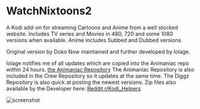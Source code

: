 # WatchNixtoons2

A Kodi add-on for streaming Cartoons and Anime from a well stocked website.
Includes TV series and Movies in 480, 720 and some 1080 versions when available.
Anime includes Subbed and Dubbed versions.
   
Original version by Doko
Now maintained and further developed by lolage.

lolage notifies me of all updates which are copied into the Animaniac repo within 24 hours.
[the Animaniac Repository](https://oldmanjax.github.io/)
The Animaniac Repository is also included in the Crew Repository so it updates at the same time.
The Diggz Repository is also quick at posting the newest versions.
Zip files also available by the Developer here: [Reddit r/Kodi_Helpers](https://www.reddit.com/r/Kodi_Helpers/comments/14ay42b/release_watchnixtoons2/) 

![screenshot](https://oldmanjax.github.io/screenshot.jpg)  
